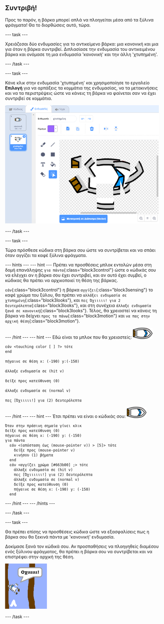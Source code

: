 ## Συντριβή!

Προς το παρόν, η βάρκα μπορεί απλά να πλοηγείται μέσα από τα ξύλινα φράγματα! Θα το διορθώσεις αυτό, τώρα.

--- task ---

Χρειάζεσαι δύο ενδυμασίες για το αντικείμενο βάρκα: μια κανονική και μια για όταν η βάρκα συντριβεί. Διπλασίασε την ενδυμασία του αντικειμένου βάρκα και ονόμασε τη μια ενδυμασία 'κανονική' και την άλλη 'χτυπημένη'.

--- /task ---

--- task ---

Κάνε κλικ στην ενδυμασία 'χτυπημένη' και χρησιμοποίησε το εργαλείο **Επιλογή** για να αρπάξεις τα κομμάτια της ενδυμασίας, να τα μετακινήσεις και να τα περιστρέψεις ώστε να κάνεις τη βάρκα να φαίνεται σαν να έχει συντριβεί σε κομμάτια.

![screenshot](images/boat-hit-costume-annotated.png)

--- /task ---

--- task ---

Τώρα πρόσθεσε κώδικα στη βάρκα σου ώστε να συντρίβεται και να σπάει όταν αγγίζει τα καφέ ξύλινα φράγματα.

--- hints ---
 --- hint --- Πρέπει να προσθέσεις μπλοκ εντολών μέσα στη δομή επανάληψης `για πάντα`{:class="block3control"} ώστε ο κώδικάς σου να ελέγχει αν η βάρκα σου έχει συντριβεί, και αν αυτό έχει συμβεί, ο κώδικας θα πρέπει να αρχικοποιεί τη θέση της βάρκας.

`εάν`{:class="block3control"} η βάρκα `αγγίζει`{:class="block3sensing"} το καφέ χρώμα του ξύλου, θα πρέπει να `αλλάξει ενδυμασία σε χτυπημένη`{:class="block3looks"}, και `πες Όχιιιιι! για 2 δευτερόλεπτα`{:class="block3looks"}, και στη συνέχεια `άλλαξε ενδυμασία ξανά σε κανονική`{:class="block3looks"}. Τέλος, θα χρειαστεί να κάνεις τη βάρκα να δείχνει `προς τα πάνω`{:class="block3motion"} και `να πας στην αρχική θέση`{:class="block3motion"}.

--- /hint --- --- hint --- Εδώ είναι τα μπλοκ που θα χρειαστείς: ![χαρακτήρας-βάρκα](images/boat_resize.png)

```blocks3
εάν <touching color [ ] ?> τότε
end

πήγαινε σε θέση x: (-190) y:(-150)

άλλαξε ενδυμασία σε (hit v)

δείξε προς κατεύθυνση (0)

άλλαξε ενδυμασία σε (normal v)

πες [Όχιιιιι!] για (2) δευτερόλεπτα
```

--- /hint --- --- hint --- Έτσι πρέπει να είναι ο κώδικάς σου: ![χαρακτήρας-βάρκα](images/boat_resize.png)

```blocks3
Όταν στην πράσινη σημαία γίνει κλικ
δείξε προς κατεύθυνση (0)
πήγαινε σε θέση x: (-190) y: (-150)
για πάντα 
  εάν <(απόσταση έως (mouse-pointer v)) > [5]> τότε 
    δείξε προς (mouse-pointer v)
    κινήσου (1) βήματα
  end
  εάν <αγγίζει χρώμα [#663b00] ;> τότε 
    άλλαξε ενδυμασία σε (hit v)
    πες [Όχιιιιιι!] για (2) δευτερόλεπτα
    άλλαξε ενδυμασία σε (normal v)
    δείξε προς κατεύθυνση (0)
    πήγαινε σε θέση x: (-190) y: (-150)
  end
```

--- /hint --- --- /hints ---

--- /task ---

--- task ---

Θα πρέπει επίσης να προσθέσεις κώδικα ώστε να εξασφαλίσεις πως η βάρκα σου θα ξεκινά πάντα με 'κανονική' ενδυμασία.

Δοκίμασε ξανά τον κώδικά σου. Αν προσπαθήσεις να πλοηγηθείς διαμέσου ενός ξύλινου φράγματος, θα πρέπει η βάρκα σου να συντρίβεται και να επιστρέφει στην αρχική της θέση.

![screenshot](images/boat-crash.png)

--- /task ---